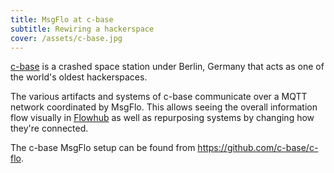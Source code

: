 ```yaml
---
title: MsgFlo at c-base
subtitle: Rewiring a hackerspace
cover: /assets/c-base.jpg
---
```

[c-base](https://c-base.org) is a crashed space station under Berlin, Germany that acts as one of the world's oldest hackerspaces.

The various artifacts and systems of c-base communicate over a MQTT network coordinated by MsgFlo. This allows seeing the overall information flow visually in [Flowhub](https://flowhub.io) as well as repurposing systems by changing how they're connected.

The c-base MsgFlo setup can be found from <https://github.com/c-base/c-flo>.
